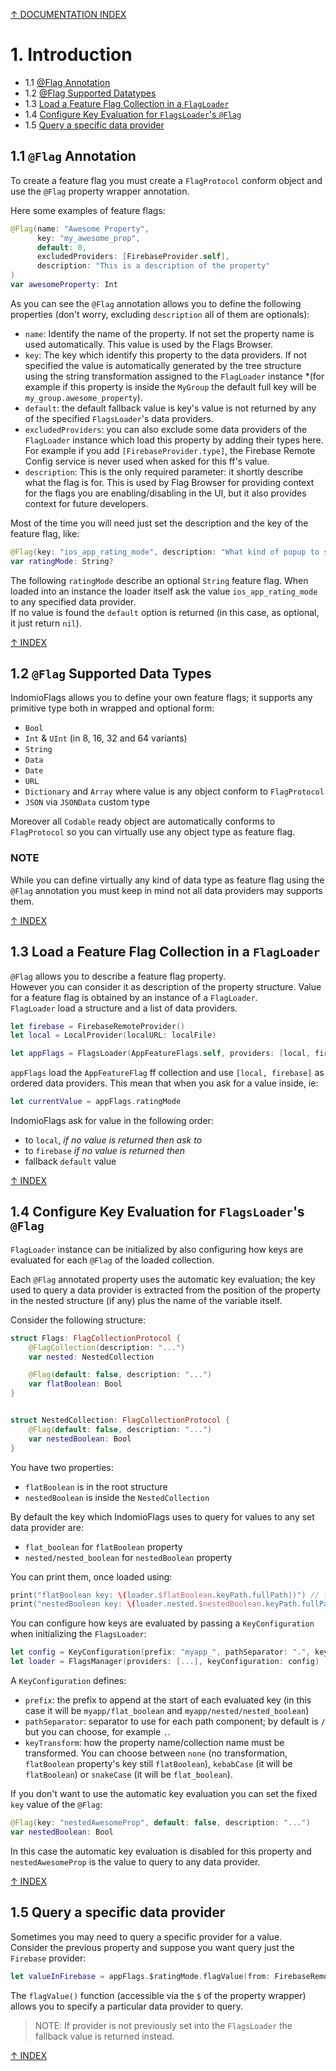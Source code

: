 [↑ DOCUMENTATION INDEX](./../README.md#documentation)
# 1. Introduction

- 1.1 [@Flag Annotation](#11-flag-annotation)
- 1.2 [@Flag Supported Datatypes](#12--flag-supported-data-types)
- 1.3 [Load a Feature Flag Collection in a `FlagLoader`](#13-load-a-feature-flag-collection-in-a-flagloader)
- 1.4 [Configure Key Evaluation for `FlagsLoader`'s `@Flag`](#14-configure-key-evaluation-for-flagsloaders-flag)
- 1.5 [Query a specific data provider](#15-query-a-specific-data-provider)
## 1.1 `@Flag` Annotation

To create a feature flag you must create a `FlagProtocol` conform object and use the `@Flag` property wrapper annotation.

Here some examples of feature flags:

```swift
@Flag(name: "Awesome Property", 
      key: "my_awesome_prop",
      default: 0, 
      excludedProviders: [FirebaseProvider.self], 
      description: "This is a description of the property"
)
var awesomeProperty: Int
```

As you can see the `@Flag` annotation allows you to define the following properties (don't worry, excluding `description` all of them are optionals):

- `name`: Identify the name of the property. If not set the property name is used automatically. This value is used by the Flags Browser.
- `key`: The key which identify this property to the data providers. If not specified the value is automatically generated by the tree structure using the string transformation assigned to the `FlagLoader` instance *(for example if this property is inside the `MyGroup` the default full key will be `my_group.awesome_property`).
- `default`: the default fallback value is key's value is not returned by any of the specified `FlagsLoader`'s data providers.
- `excludedProviders`: you can also exclude some data providers of the `FlagLoader` instance which load this property by adding their types here. For example if you add `[FirebaseProvider.type]`, the Firebase Remote Config service is never used when asked for this ff's value.
- `description`: This is the only required parameter: it shortly describe what the flag is for. This is used by Flag Browser for providing context for the flags you are enabling/disabling in the UI, but it also provides context for future developers.

Most of the time you will need just set the description and the key of the feature flag, like:

```swift
@Flag(key: "ios_app_rating_mode", description: "What kind of popup to show")
var ratingMode: String?
```

The following `ratingMode` describe an optional `String` feature flag. When loaded into an instance the loader itself ask the value `ios_app_rating_mode` to any specified data provider.  
If no value is found the `default` option is returned (in this case, as optional, it just return `nil`).

[↑ INDEX](#introduction)

## 1.2  `@Flag` Supported Data Types

IndomioFlags allows you to define your own feature flags; it supports any primitive type both in wrapped and optional form:

- `Bool`
- `Int` & `UInt` (in 8, 16, 32 and 64 variants)
- `String`
- `Data`
- `Date`
- `URL`
- `Dictionary` and `Array` where value is any object conform to `FlagProtocol`
- `JSON` via `JSONData` custom type

Moreover all `Codable` ready object are automatically conforms to `FlagProtocol` so you can virtually use any object type as feature flag.

### NOTE
While you can define virtually any kind of data type as feature flag using the `@Flag` annotation you must keep in mind not all data providers may supports them.

[↑ INDEX](#introduction)
## 1.3 Load a Feature Flag Collection in a `FlagLoader`

`@Flag` allows you to describe a feature flag property.  
However you can consider it as description of the property structure. Value for a feature flag is obtained by an instance of a `FlagLoader`.  
`FlagLoader` load a structure and a list of data providers.

```swift
let firebase = FirebaseRemoteProvider()
let local = LocalProvider(localURL: localFile)

let appFlags = FlagsLoader(AppFeatureFlags.self, providers: [local, firebase])
```

`appFlags` load the `AppFeatureFlag` ff collection and use `[local, firebase]` as ordered data providers.
This mean that when you ask for a value inside, ie:

```swift
let currentValue = appFlags.ratingMode
```

IndomioFlags ask for value in the following order:
- to `local`, *if no value is returned then ask to*
- to `firebase` *if no value is returned then*
- fallback `default` value

[↑ INDEX](#introduction)
## 1.4 Configure Key Evaluation for `FlagsLoader`'s `@Flag`

`FlagLoader` instance can be initialized by also configuring how keys are evaluated for each `@Flag` of the loaded collection.

Each `@Flag` annotated property uses the automatic key evaluation; the key used to query a data provider is extracted from the position of the property in the nested structure (if any) plus the name of the variable itself.

Consider the following structure:

```swift
struct Flags: FlagCollectionProtocol {
    @FlagCollection(description: "...")
    var nested: NestedCollection

    @Flag(default: false, description: "...")
    var flatBoolean: Bool
}


struct NestedCollection: FlagCollectionProtocol {
    @Flag(default: false, description: "...")
    var nestedBoolean: Bool
}
```

You have two properties:
- `flatBoolean` is in the root structure
- `nestedBoolean` is inside the `NestedCollection`

By default the key which IndomioFlags uses to query for values to any set data provider are:

- `flat_boolean` for `flatBoolean` property
- `nested/nested_boolean` for `nestedBoolean` property

You can print them, once loaded using:

```swift
print("flatBoolean key: \(loader.$flatBoolean.keyPath.fullPath))") // flat_boolean
print("nestedBoolean key: \(loader.nested.$nestedBoolean.keyPath.fullPath))") // nested/nested_boolean
```

You can configure how keys are evaluated by passing a `KeyConfiguration` when initializing the `FlagsLoader`:

```swift
let config = KeyConfiguration(prefix: "myapp_", pathSeparator: ".", keyTransform: .snakeCase)
let loader = FlagsManager(providers: [...], keyConfiguration: config)
```

A `KeyConfiguration` defines:
- `prefix`: the prefix to append at the start of each evaluated key (in this case it will be `myapp/flat_boolean` and `myapp/nested/nested_boolean`)
- `pathSeparator`: separator to use for each path component; by default is `/` but you can choose, for example `.`.
- `keyTransform`: how the property name/collection name must be transformed. You can choose between `none` (no transformation, `flatBoolean` property's key still `flatBoolean`), `kebabCase` (it will be `flatBoolean`) or `snakeCase` (it will be `flat_boolean`).

If you don't want to use the automatic key evaluation you can set the fixed `key` value of the `@Flag`:

```swift
@Flag(key: "nestedAwesomeProp", default: false, description: "...")
var nestedBoolean: Bool
```

In this case the automatic key evaluation is disabled for this property and `nestedAwesomeProp` is the value to query to any data provider.

[↑ INDEX](#introduction)

## 1.5 Query a specific data provider

Sometimes you may need to query a specific provider for a value.  
Consider the previous property and suppose you want query just the `Firebase` provider:

```swift
let valueInFirebase = appFlags.$ratingMode.flagValue(from: FirebaseRemoteProvider.self)
```

The `flagValue()` function (accessible via the `$` of the property wrapper) allows you to specify a particular data provider to query.

> NOTE: If provider is not previously set into the `FlagsLoader` the fallback value is returned instead.

[↑ INDEX](#introduction)